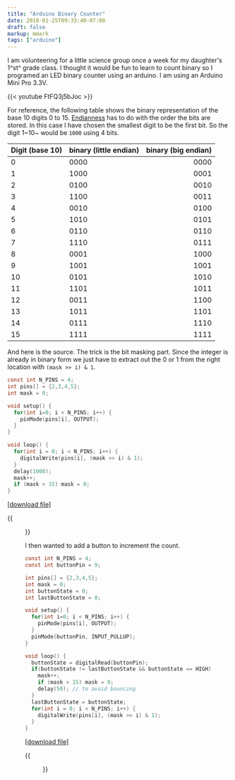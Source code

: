 ```yaml
---
title: "Arduino Binary Counter"
date: 2018-01-25T09:33:40-07:00
draft: false
markup: mmark
tags: ["arduino"]
---
```


I am volunteering for a little science group once a week for my daughter's 1^st^ grade class. I thought it would be fun to learn to count binary so I programed an LED binary counter using an arduino. I am using an Arduino Mini Pro 3.3V.

{{< youtube FtFQ3j5bJoc >}}

For reference, the following table shows the binary representation of the base 10 digits 0 to 15. [Endianness](https://en.wikipedia.org/wiki/Endianness) has to do with the order the bits are stored. In this case I have chosen the smallest digit to be the first bit. So the digit 1~10~ would be `1000` using 4 bits.

Digit (base 10) | binary (little endian) | binary (big endian) |
----------------|------------------------|---------------------:
 0  | 0000 | 0000
 1  | 1000 | 0001
 2  | 0100 | 0010
 3  | 1100 | 0011
 4  | 0010 | 0100
 5  | 1010 | 0101
 6  | 0110 | 0110
 7  | 1110 | 0111
 8  | 0001 | 1000
 9  | 1001 | 1001
 10 | 0101 | 1010
 11 | 1101 | 1011
 12 | 0011 | 1100
 13 | 1011 | 1101
 14 | 0111 | 1110
 15 | 1111 | 1111

And here is the source. The trick is the bit masking part. Since the integer is already in binary form we just have to extract out the 0 or 1 from the right location with `(mask >> i) & 1`.

~~~c
const int N_PINS = 4;
int pins[] = {2,3,4,5};
int mask = 0;

void setup() {                
  for(int i=0; i < N_PINS; i++) {
    pinMode(pins[i], OUTPUT);
  } 
}

void loop() {
  for(int i = 0; i < N_PINS; i++) {
    digitalWrite(pins[i], (mask >> i) & 1);
  }
  delay(1000);
  mask++;
  if (mask > 15) mask = 0;
}
~~~
[[download file]](/files/arduino/binary_counter.ino)

{{<figure title="Binary Counter Schematic" src="/img/binary_counter.png" caption="Binary Counter Schematic">}}


I then wanted to add a button to increment the count.

~~~c
const int N_PINS = 4;
const int buttonPin = 9;

int pins[] = {2,3,4,5};
int mask = 0;
int buttonState = 0;
int lastButtonState = 0;

void setup() {                
  for(int i=0; i < N_PINS; i++) {
    pinMode(pins[i], OUTPUT);
  } 
  pinMode(buttonPin, INPUT_PULLUP);
}

void loop() {
  buttonState = digitalRead(buttonPin);
  if(buttonState != lastButtonState && buttonState == HIGH) {
    mask++;
    if (mask > 15) mask = 0;
    delay(50); // to avoid bouncing
  }
  lastButtonState = buttonState;
  for(int i = 0; i < N_PINS; i++) {
    digitalWrite(pins[i], (mask >> i) & 1);
  }
}
~~~
[[download file]](/files/arduino/binary_counter_with_button.ino)

{{<figure title="Binary Counter Schematic with button" src="/img/binary_counter_with_button.png" caption="Binary Counter with Button Schematic">}}

